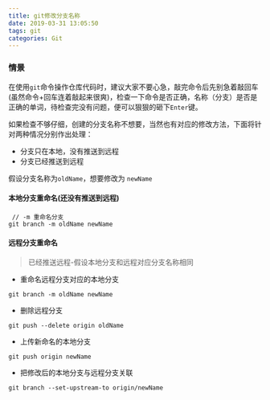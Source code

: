 ```yaml
---
title: git修改分支名称
date: 2019-03-31 13:05:50
tags: git
categories: Git
---
```

### 情景
在使用`git`命令操作仓库代码时，建议大家不要心急，敲完命令后先别急着敲回车(虽然命令+回车连着敲起来很爽)，检查一下命令是否正确，名称（分支）是否是正确的单词，待检查完没有问题，便可以狠狠的砸下`Enter`键。

如果检查不够仔细，创建的分支名称不想要，当然也有对应的修改方法，下面将针对两种情况分别作出处理：
  * 分支只在本地，没有推送到远程
  * 分支已经推送到远程

假设分支名称为`oldName`，想要修改为 `newName`

#### 本地分支重命名(还没有推送到远程)

```
 // -m 重命名分支
git branch -m oldName newName
```

#### 远程分支重命名
> 已经推送远程-假设本地分支和远程对应分支名称相同
-  重命名远程分支对应的本地分支
 ```
 git branch -m oldName newName
 ```
 - 删除远程分支
 ```
 git push --delete origin oldName
 ```
 - 上传新命名的本地分支
 ```
 git push origin newName
 ```
 - 把修改后的本地分支与远程分支关联
 ```
git branch --set-upstream-to origin/newName
 ```